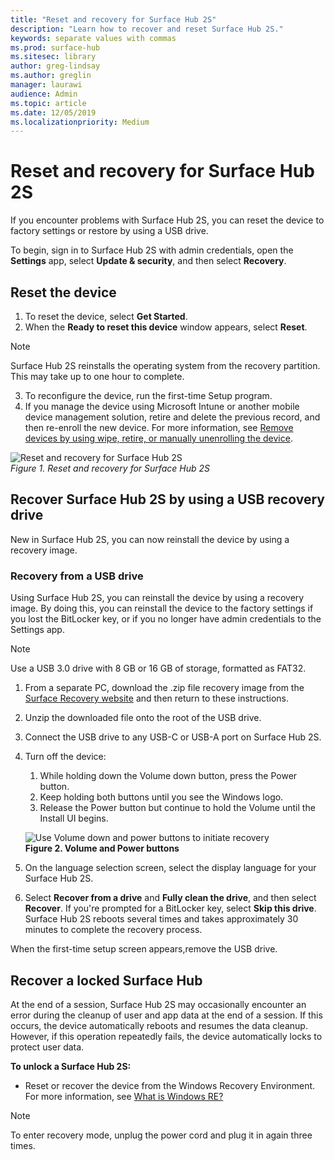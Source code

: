 ```yaml
---
title: "Reset and recovery for Surface Hub 2S"
description: "Learn how to recover and reset Surface Hub 2S."
keywords: separate values with commas
ms.prod: surface-hub
ms.sitesec: library
author: greg-lindsay
ms.author: greglin
manager: laurawi
audience: Admin
ms.topic: article
ms.date: 12/05/2019
ms.localizationpriority: Medium
---
```


# Reset and recovery for Surface Hub 2S

If you encounter problems with Surface Hub 2S, you can reset the device to factory settings or restore by using a USB drive.

To begin, sign in to Surface Hub 2S with admin credentials, open the **Settings** app, select **Update & security**, and then select **Recovery**.

## Reset the device

1. To reset the device, select **Get Started**.
2. When the **Ready to reset this device** window appears, select **Reset**. 
  >[!NOTE]
  >Surface Hub 2S reinstalls the operating system from the recovery partition. This may take up to one hour to complete.
3. To reconfigure the device, run the first-time Setup program.
4. If you manage the device using Microsoft Intune or another mobile device management solution, retire and delete the previous record, and then re-enroll the new device. For more information, see [Remove devices by using wipe, retire, or manually unenrolling the device](https://docs.microsoft.com/intune/devices-wipe).

![*Reset and recovery for Surface Hub 2S*](images/sh2-reset.png)<br>
*Figure 1. Reset and recovery for Surface Hub 2S* 

## Recover Surface Hub 2S by using a USB recovery drive

New in Surface Hub 2S, you can now reinstall the device by using a recovery image.

### Recovery from a USB drive

Using Surface Hub 2S, you can reinstall the device by using a recovery image. By doing this, you can reinstall the device to the factory settings if you lost the BitLocker key, or if you no longer have admin credentials to the Settings app.

>[!NOTE]
>Use a USB 3.0 drive with 8 GB or 16 GB of storage, formatted as FAT32.

1. From a separate PC, download the .zip file recovery image from the [Surface Recovery website](https://support.microsoft.com/surfacerecoveryimage?devicetype=surfacehub2s) and then return to these instructions. 
1. Unzip the downloaded file onto the root of the USB drive.  
1. Connect the USB drive to any USB-C or USB-A port on Surface Hub 2S.
1. Turn off the device:
   1. While holding down the Volume down button, press the Power button.
   1. Keep holding both buttons until you see the Windows logo.
   1. Release the Power button but continue to hold the Volume until the Install UI begins.

    ![*Use Volume down and power buttons to initiate recovery*](images/sh2-keypad.png) <br>
   **Figure 2. Volume and Power buttons**

1. On the language selection screen, select the display language for your Surface Hub 2S.
1. Select **Recover from a drive** and **Fully clean the drive**, and then select **Recover**. If you're prompted for a BitLocker key, select **Skip this drive**. Surface Hub 2S reboots several times and takes approximately 30 minutes to complete the recovery process.

When the first-time setup screen appears,remove the USB drive.

## Recover a locked Surface Hub

At the end of a session, Surface Hub 2S may occasionally encounter an error during the cleanup of user and app data at the end of a session. If this occurs, the device automatically reboots and resumes the data cleanup. However, if this operation repeatedly fails, the device automatically locks to protect user data.

**To unlock a Surface Hub 2S:** <br>
- Reset or recover the device from the Windows Recovery Environment. For more information, see [What is Windows RE?](https://technet.microsoft.com/library/cc765966.aspx)

> [!NOTE]
> To enter recovery mode, unplug the power cord and plug it in again three times.
